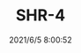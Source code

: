﻿---
layout: post 
title: SHR-4
tags: SUR
categories: wire-harness
overview: Crimp style 1.0mm pitch connector
part_number: 0521-1
thumb_img: 
small_img: static/202106/521-20210605.jpg
date: 2021/6/5 8:00:52
---



